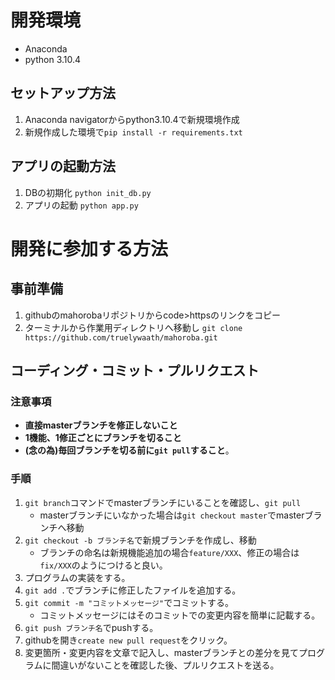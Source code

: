 # 開発環境
- Anaconda
- python 3.10.4

## セットアップ方法
1. Anaconda navigatorからpython3.10.4で新規環境作成
2. 新規作成した環境で```pip install -r requirements.txt```

## アプリの起動方法
1. DBの初期化
	```python init_db.py```
2. アプリの起動
	```python app.py```

# 開発に参加する方法
## 事前準備
1. githubのmahorobaリポジトリからcode>httpsのリンクをコピー
2. ターミナルから作業用ディレクトリへ移動し 
	```git clone https://github.com/truelywaath/mahoroba.git```

## コーディング・コミット・プルリクエスト
### 注意事項
- **直接masterブランチを修正しないこと**
- **1機能、1修正ごとにブランチを切ること**
- **(念の為)毎回ブランチを切る前に```git pull```すること**。
### 手順
1. ```git branch```コマンドでmasterブランチにいることを確認し、```git pull```
	- masterブランチにいなかった場合は```git checkout master```でmasterブランチへ移動
2. ```git checkout -b ブランチ名```で新規ブランチを作成し、移動
	- ブランチの命名は新規機能追加の場合```feature/XXX```、修正の場合は```fix/XXX```のようにつけると良い。
3. プログラムの実装をする。
4. ```git add .```でブランチに修正したファイルを追加する。
5. ```git commit -m "コミットメッセージ"```でコミットする。   
	- コミットメッセージにはそのコミットでの変更内容を簡単に記載する。
6. ```git push ブランチ名```でpushする。
7. githubを開き```create new pull request```をクリック。
8. 変更箇所・変更内容を文章で記入し、masterブランチとの差分を見てプログラムに間違いがないことを確認した後、プルリクエストを送る。

